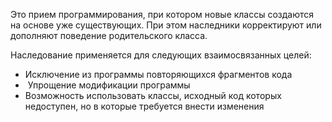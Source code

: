 Это прием программирования, при котором новые классы создаются на основе уже существующих. При этом наследники корректируют или дополняют поведение родительского класса.

Наследование применяется для следующих взаимосвязанных целей:
- Исключение из программы повторяющихся фрагментов кода
-  Упрощение модификации программы
- Возможность использовать классы, исходный код которых недоступен, но в которые требуется внести изменения